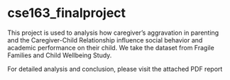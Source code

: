 # cse163_finalproject

This project is used to analysis how caregiver’s aggravation in parenting and the Caregiver-Child Relationship influence social behavior and academic performance on their child.
We take the dataset from Fragile Families and Child Wellbeing Study. 

For detailed analysis and conclusion, please visit the attached PDF report

